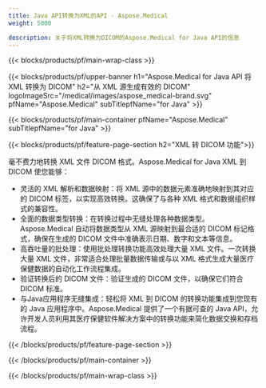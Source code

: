 ```yaml
---
title: Java API转换为XML的API - Aspose.Medical
weight: 5000

description: 关于将XML转换为DICOM的Aspose.Medical for Java API的信息
---
```


{{< blocks/products/pf/main-wrap-class >}}

{{< blocks/products/pf/upper-banner h1="Aspose.Medical for Java API 将 XML 转换为 DICOM" h2="从 XML 源生成有效的 DICOM" logoImageSrc="/medical/images/aspose_medical-brand.svg" pfName="Aspose.Medical" subTitlepfName="for Java" >}}

{{< blocks/products/pf/main-container pfName="Aspose.Medical" subTitlepfName="for Java" >}}

{{< blocks/products/pf/feature-page-section h2="XML 转 DICOM 功能">}}

<p>毫不费力地转换 XML 文件 DICOM 格式。Aspose.Medical for Java XML 到 DICOM 使您能够：</p>

<ul>
<li>灵活的 XML 解析和数据映射：将 XML 源中的数据元素准确地映射到其对应的 DICOM 标签，以实现高效转换。这确保了与各种 XML 格式和数据组织样式的兼容性。</li>
<li>全面的数据类型转换：在转换过程中无缝处理各种数据类型。Aspose.Medical 自动将数据类型从 XML 源映射到最合适的 DICOM 标记格式，确保在生成的 DICOM 文件中准确表示日期、数字和文本等信息。</li>
<li>高吞吐量的批处理：使用批处理转换功能高效处理大量 XML 文件。一次转换大量 XML 文件，非常适合处理批量数据传输或与以 XML 格式生成大量医疗保健数据的自动化工作流程集成。</li>
<li>验证转换后的 DICOM 文件：验证生成的 DICOM 文件，以确保它们符合 DICOM 标准。</li>
<li>与Java应用程序无缝集成：轻松将 XML 到 DICOM 的转换功能集成到您现有的 Java 应用程序中。Aspose.Medical 提供了一个有据可查的 Java API，允许开发人员利用其医疗保健软件解决方案中的转换功能来简化数据交换和存档流程。</li>
</ul>

{{< /blocks/products/pf/feature-page-section >}}

{{< /blocks/products/pf/main-container >}}

{{< /blocks/products/pf/main-wrap-class >}}